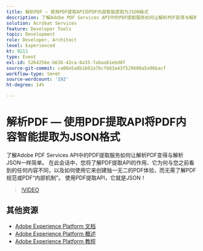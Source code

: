 ```yaml
---
title: 解析PDF — 使用PDF提取API将PDF内容智能提取为JSON格式
description: 了解Adobe PDF Services API中的PDF提取服务如何让解析PDF变得与解析JSON一样简单。 在此会话中，您将了解PDF提取API的作用、它为何与您之前看到的任何内容不同，以及如何使用它来创建独一无二的PDF体验，而无需了解PDF规范或PDF“内部机制”。 使用PDF提取API，它就是JSON！
solution: Acrobat Services
feature: Developer Tools
topic: Development
role: Developer, Architect
level: Experienced
kt: 9211
type: Event
exl-id: 5264256e-b636-42ca-8a35-7abaab1ebd8f
source-git-commit: ca06e5a8b1602a7bcfb83a43f529680a5a96bacf
workflow-type: tm+mt
source-wordcount: '192'
ht-degree: 14%

---
```


# 解析PDF — 使用PDF提取API将PDF内容智能提取为JSON格式

了解Adobe PDF Services API中的PDF提取服务如何让解析PDF变得与解析JSON一样简单。 在此会话中，您将了解PDF提取API的作用、它为何与您之前看到的任何内容不同，以及如何使用它来创建独一无二的PDF体验，而无需了解PDF规范或PDF“内部机制”。 使用PDF提取API，它就是JSON！

>[!VIDEO](https://video.tv.adobe.com/v/338096/?quality=12&learn=on&hidetitle=true)

## 其他资源

- [Adobe Experience Platform 文档](https://experienceleague.adobe.com/docs/experience-platform.html)
- [Adobe Experience Platform 概述](https://experienceleague.adobe.com/docs/experience-platform/landing/home.html?lang=zh-Hans)
- [Adobe Experience Platform 教程](https://experienceleague.adobe.com/docs/platform-learn/tutorials/overview.html?lang=en)
